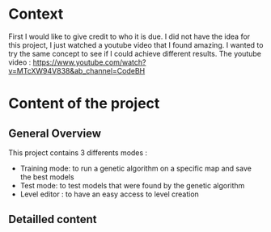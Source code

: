 # Context

First I would like to give credit to who it is due. I did not have the idea for this project, I just watched a youtube video that I found amazing. I wanted to try the same concept to see if I could achieve different results.
The youtube video : https://www.youtube.com/watch?v=MTcXW94V838&ab_channel=CodeBH

# Content of the project
## General Overview
This project contains 3 differents modes :
- Training mode: to run a genetic algorithm on a specific map and save the best models
- Test mode: to test models that were found by the genetic algorithm
- Level editor : to have an easy access to level creation

## Detailled content
